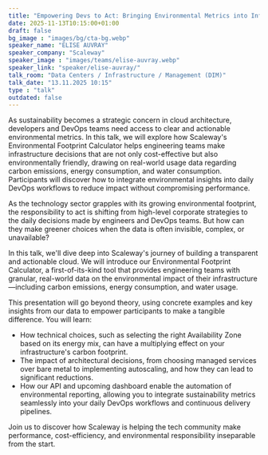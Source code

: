 ```yaml
---
title: "Empowering Devs to Act: Bringing Environmental Metrics into Infrastructure Decisions 🇬🇧"
date: 2025-11-13T10:15:00+01:00
draft: false
bg_image : "images/bg/cta-bg.webp"
speaker_name: "ELISE AUVRAY"
speaker_company: "Scaleway"
speaker_image : "images/teams/elise-auvray.webp"
speaker_link: "speaker/elise-auvray/"
talk_room: "Data Centers / Infrastructure / Management (DIM)"
talk_date: "13.11.2025 10:15"
type : "talk"
outdated: false
---
```


As sustainability becomes a strategic concern in cloud architecture, developers and DevOps teams need access to clear and actionable environmental metrics. In this talk, we will explore how Scaleway's Environmental Footprint Calculator helps engineering teams make infrastructure decisions that are not only cost-effective but also environmentally friendly, drawing on real-world usage data regarding carbon emissions, energy consumption, and water consumption. Participants will discover how to integrate environmental insights into daily DevOps workflows to reduce impact without compromising performance.

As the technology sector grapples with its growing environmental footprint, the responsibility to act is shifting from high-level corporate strategies to the daily decisions made by engineers and DevOps teams. But how can they make greener choices when the data is often invisible, complex, or unavailable?

In this talk, we'll dive deep into Scaleway's journey of building a transparent and actionable cloud. We will introduce our Environmental Footprint Calculator, a first-of-its-kind tool that provides engineering teams with granular, real-world data on the environmental impact of their infrastructure—including carbon emissions, energy consumption, and water usage.

This presentation will go beyond theory, using concrete examples and key insights from our data to empower participants to make a tangible difference. You will learn:
  - How technical choices, such as selecting the right Availability Zone based on its energy mix, can have a multiplying effect on your infrastructure's carbon footprint.
  - The impact of architectural decisions, from choosing managed services over bare metal to implementing autoscaling, and how they can lead to significant reductions.
  - How our API and upcoming dashboard enable the automation of environmental reporting, allowing you to integrate sustainability metrics seamlessly into your daily DevOps workflows and continuous delivery pipelines.

Join us to discover how Scaleway is helping the tech community make performance, cost-efficiency, and environmental responsibility inseparable from the start.
